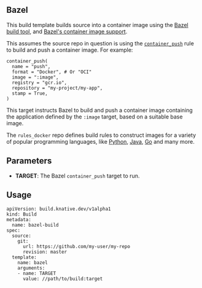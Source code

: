 ## Bazel

This build template builds source into a container image using the [Bazel build
tool](https://bazel.build), and [Bazel's container image
support](https://github.com/bazelbuild/rules_docker).

This assumes the source repo in question is using the
[`container_push`](https://github.com/bazelbuild/rules_docker/#container_push-1)
rule to build and push a container image. For example:

```
container_push(
  name = "push",
  format = "Docker", # Or "OCI"
  image = ":image",
  registry = "gcr.io",
  repository = "my-project/my-app",
  stamp = True,
)
```

This target instructs Bazel to build and push a container image containing the
application defined by the `:image` target, based on a suitable base image.

The `rules_docker` repo defines build rules to construct images for a variety of
popular programming languages, like
[Python](https://github.com/bazelbuild/rules_),
[Java](https://github.com/bazelbuild/rules_docker/#java_image),
[Go](https://github.com/bazelbuild/rules_docker/#go_image) and many more.

## Parameters

* **TARGET**: The Bazel `container_push` target to run.

## Usage

```
apiVersion: build.knative.dev/v1alpha1
kind: Build
metadata:
  name: bazel-build
spec:
  source:
    git:
      url: https://github.com/my-user/my-repo
      revision: master
  template:
    name: bazel
    arguments:
    - name: TARGET
      value: //path/to/build:target
```
